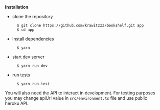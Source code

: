**Installation**

- clone the repository

        $ git clone https://github.com/krawitzzZ/bookshelf.git app
        $ cd app

- install dependencies

        $ yarn

- start dev server

        $ yarn run dev

- run tests

        $ yarn run test

 You will also need the API to interact in development. For testing purposes you may change
 apiUrl value in `src/environment.ts` file and use public heroku API.
